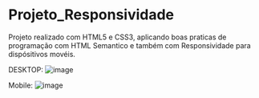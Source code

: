 # Projeto_Responsividade

Projeto realizado com HTML5 e CSS3, aplicando boas praticas de programação com HTML Semantico e também com Responsividade para dispósitivos movéis.

DESKTOP:
![image](https://github.com/Lugabe/Projeto_Responsividade/assets/119985795/f4476873-0d3a-4302-a862-86823ee216f6)










Mobile:
![image](https://github.com/Lugabe/Projeto_Responsividade/assets/119985795/f59dea21-5318-48c5-85fe-cfe2d2845838)
